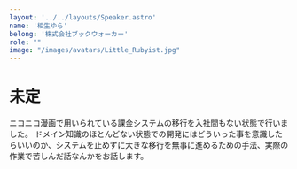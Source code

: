 ```yaml
---
layout: '../../layouts/Speaker.astro'
name: '相生ゆら'
belong: '株式会社ブックウォーカー'
role: ""
image: "/images/avatars/Little_Rubyist.jpg"
---
```


# 未定

ニコニコ漫画で用いられている課金システムの移行を入社間もない状態で行いました。
ドメイン知識のほとんどない状態での開発にはどういった事を意識したらいいのか、システムを止めずに大きな移行を無事に進めるための手法、実際の作業で苦しんだ話なんかをお話します。
